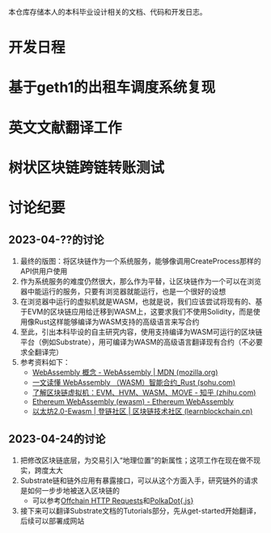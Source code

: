 本仓库存储本人的本科毕业设计相关的文档、代码和开发日志。

# 开发日程

# 基于geth1的出租车调度系统复现

# 英文文献翻译工作

# 树状区块链跨链转账测试

# 讨论纪要

## 2023-04-??的讨论

1. 最终的版图：将区块链作为一个系统服务，能够像调用CreateProcess那样的API供用户使用
2. 作为系统服务的难度仍然很大，那么作为平替，让区块链作为一个可以在浏览器中能运行的服务，只要有浏览器就能运行，也是一个很好的设想
3. 在浏览器中运行的虚拟机就是WASM，也就是说，我们应该尝试将现有的、基于EVM的区块链应用给迁移到WASM上，这要求我们不使用Solidity，而是使用像Rust这样能够编译为WASM支持的高级语言来写合约
4. 至此，引出本科毕设的自主研究内容，使用支持编译为WASM可运行的区块链平台（例如Substrate），用可编译为WASM的高级语言翻译现有合约（不必要求全翻译完）
5. 参考资料如下：
   - [WebAssembly 概念 - WebAssembly | MDN (mozilla.org)](https://developer.mozilla.org/zh-CN/docs/WebAssembly/Concepts)
   - [一文读懂 WebAssembly （WASM）智能合约_Rust (sohu.com)](https://www.sohu.com/a/462896257_100217347)
   - [了解区块链虚拟机：EVM、HVM、WASM、MOVE - 知乎 (zhihu.com)](https://zhuanlan.zhihu.com/p/596991126)
   - [Ethereum WebAssembly (ewasm) - Ethereum WebAssembly](https://ewasm.readthedocs.io/en/mkdocs/)
   - [以太坊2.0-Ewasm | 登链社区 | 区块链技术社区 (learnblockchain.cn)](https://learnblockchain.cn/article/716)

## 2023-04-24的讨论

1. 把修改区块链底层，为交易引入“地理位置”的新属性；这项工作在现在做不现实，跨度太大
2. Substrate链和链外应用有暴露接口，可以从这个方面入手，研究链外的请求是如何一步步地被送入区块链的
   - 可以参考[Offchain HTTP Requests](https://docs.substrate.io/reference/how-to-guides/offchain-workers/offchain-http-requests/)和[PolkaDot{.js}](https://polkadot.js.org/)
3. 接下来可以翻译Substrate文档的Tutorials部分，先从get-started开始翻译，后续可以部署成网站
